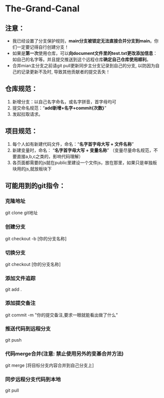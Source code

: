 # The-Grand-Canal
## 注意：
  * 我已经设置了分支保护规则，**main分支被锁定无法直接合并分支到main**。你们一定要记得自行创建分支！
  * 如果是**第一次**使用仓库，可以**向document文件里的test.txt更改添加信息**：如自己的名字等。并且提交推送到这个远程仓库**确定自己仓库使用顺利**。
  * 合并mian主分支之前请git pull更新同步主分支记录到自己的分支, 以防因为自己的记录更新不及时, 导致其他贡献者的提交丢失！
## 仓库规范：
1. 新增分支：以自己名字命名，或名字拼音，首字母均可
2. 提交命名规范：“**add新增+名字+commit{次数}**”
3. 发起拉取请求。
## 项目规范：
1. 每个人如有新建代码文件，命名：“**名字首字母大写 + 文件名称**”
2. 新建变量时，命名： “**名字首字母大写 + 变量名称**”     （变量尽量命名规范，不要直接a,b,c之类的，影响代码理解）
3. 各页面都需要的js就在public里建设一个文件js，放在那里，如果只是单独板块用的js,就放板块下
## 可能用到的git指令：
### 克隆地址
git clone git地址

### 创建分支
git checkout -b [你的分支名称]

### 切换分支
git checkout [你的分支名称]

### 添加文件追踪
git add .

### 添加提交备注
git commit -m "你的提交备注,要求一眼就能看出做了什么"

### 推送代码到远程分支
git push

### 代码merge合并(注意: 禁止使用另外的变基合并方法)
git merge [将目标分支内容合并到自己分支上]

### 同步远程分支代码到本地
git pull


